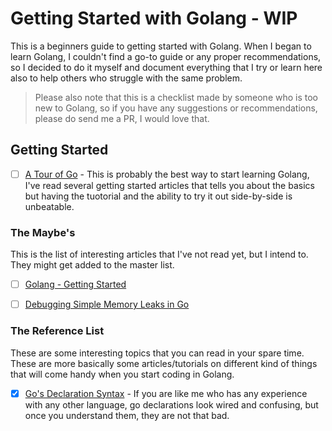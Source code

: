 # Getting Started with Golang - WIP

This is a beginners guide to getting started with Golang. When I began to learn Golang, I couldn't find a go-to guide or any proper recommendations, so I decided to do it myself and document everything that I try or learn here also to help others who struggle with the same problem. 

> Please also note that this is a checklist made by someone who is too new to Golang, so if you have any suggestions or recommendations, please do send me a PR, I would love that. 


## Getting Started

 - [ ] [A Tour of Go](https://tour.golang.org/welcome/1) - This is probably the best way to start learning Golang, I've read several getting started articles that tells you about the basics but having the tuotorial and the ability to try it out side-by-side is unbeatable. 




### The Maybe's

This is the list of interesting articles that I've not read yet, but I intend to. They might get added to the master list. 

 - [ ] [Golang - Getting Started](https://dev.to/codehakase/golang---getting-started-16c)
 - [ ] [Debugging Simple Memory Leaks in Go](https://medium.com/dm03514-tech-blog/sre-debugging-simple-memory-leaks-in-go-e0a9e6d63d4d)
 

### The Reference List

These are some interesting topics that you can read in your spare time. These are more basically some articles/tutorials on different kind of things that will come handy when you start coding in Golang. 


- [x] [Go's Declaration Syntax](https://blog.golang.org/gos-declaration-syntax) - If you are like me who has any experience with any other language, go declarations look wired and confusing, but once you understand them, they are not that bad. 


